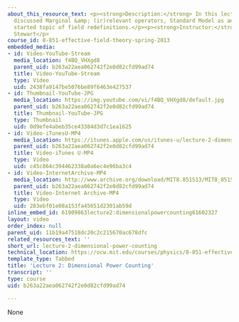 ```yaml
---
about_this_resource_text: <p><strong>Description:</strong> In this lecture, the professor
  discussed Marginal &amp; (ir)relevant operators, Standard Model as and EFT, and
  started topic of field redefinitions.</p><p><strong>Instructor:</strong> Prof. Iain
  Stewart</p>
course_id: 8-851-effective-field-theory-spring-2013
embedded_media:
- id: Video-YouTube-Stream
  media_location: f4BQ_VHXgd8
  parent_uid: b263a22aea062742f2e0d82cfd99ad74
  title: Video-YouTube-Stream
  type: Video
  uid: 2438fa9147be5076be89f6463e427537
- id: Thumbnail-YouTube-JPG
  media_location: https://img.youtube.com/vi/f4BQ_VHXgd8/default.jpg
  parent_uid: b263a22aea062742f2e0d82cfd99ad74
  title: Thumbnail-YouTube-JPG
  type: Thumbnail
  uid: 0d9efe4abeb35ce43384d3d7c1ea1625
- id: Video-iTunesU-MP4
  media_location: https://itunes.apple.com/us/itunes-u/lecture-2-dimensional-power/id717384450?i=168570619
  parent_uid: b263a22aea062742f2e0d82cfd99ad74
  title: Video-iTunes U-MP4
  type: Video
  uid: c45c864c394462338a0a6ec4e96ba3c4
- id: Video-InternetArchive-MP4
  media_location: http://www.archive.org/download/MIT8.851S13/MIT8_851S13_lec02_300k.mp4
  parent_uid: b263a22aea062742f2e0d82cfd99ad74
  title: Video-Internet Archive-MP4
  type: Video
  uid: 283ebf01e08a153fa45651d2301ab59d
inline_embed_id: 61909863lecture2:dimensionalpowercounting61602327
layout: video
order_index: null
parent_uid: 11b19a47518dc20c2c215670ac678dfc
related_resources_text: ''
short_url: lecture-2-dimensional-power-counting
technical_location: https://ocw.mit.edu/courses/physics/8-851-effective-field-theory-spring-2013/video-lectures/lecture-2-dimensional-power-counting
template_type: Tabbed
title: 'Lecture 2: Dimensional Power Counting'
transcript: ''
type: course
uid: b263a22aea062742f2e0d82cfd99ad74

---
```

None